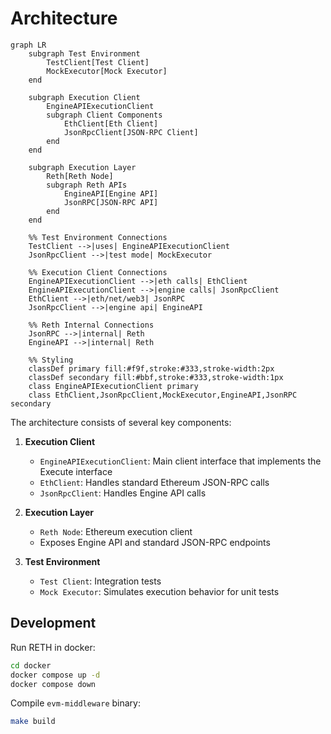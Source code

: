 # Architecture

```mermaid
graph LR
    subgraph Test Environment
        TestClient[Test Client]
        MockExecutor[Mock Executor]
    end

    subgraph Execution Client
        EngineAPIExecutionClient
        subgraph Client Components
            EthClient[Eth Client]
            JsonRpcClient[JSON-RPC Client]
        end
    end

    subgraph Execution Layer
        Reth[Reth Node]
        subgraph Reth APIs
            EngineAPI[Engine API]
            JsonRPC[JSON-RPC API]
        end
    end

    %% Test Environment Connections
    TestClient -->|uses| EngineAPIExecutionClient
    JsonRpcClient -->|test mode| MockExecutor

    %% Execution Client Connections
    EngineAPIExecutionClient -->|eth calls| EthClient
    EngineAPIExecutionClient -->|engine calls| JsonRpcClient
    EthClient -->|eth/net/web3| JsonRPC
    JsonRpcClient -->|engine api| EngineAPI

    %% Reth Internal Connections
    JsonRPC -->|internal| Reth
    EngineAPI -->|internal| Reth

    %% Styling
    classDef primary fill:#f9f,stroke:#333,stroke-width:2px
    classDef secondary fill:#bbf,stroke:#333,stroke-width:1px
    class EngineAPIExecutionClient primary
    class EthClient,JsonRpcClient,MockExecutor,EngineAPI,JsonRPC secondary
```

The architecture consists of several key components:

1. **Execution Client**

   - `EngineAPIExecutionClient`: Main client interface that implements the Execute interface
   - `EthClient`: Handles standard Ethereum JSON-RPC calls
   - `JsonRpcClient`: Handles Engine API calls

2. **Execution Layer**

   - `Reth Node`: Ethereum execution client
   - Exposes Engine API and standard JSON-RPC endpoints

3. **Test Environment**
   - `Test Client`: Integration tests
   - `Mock Executor`: Simulates execution behavior for unit tests

## Development

Run RETH in docker:
```bash
cd docker
docker compose up -d
docker compose down
```

Compile `evm-middleware` binary:
```bash
make build
```